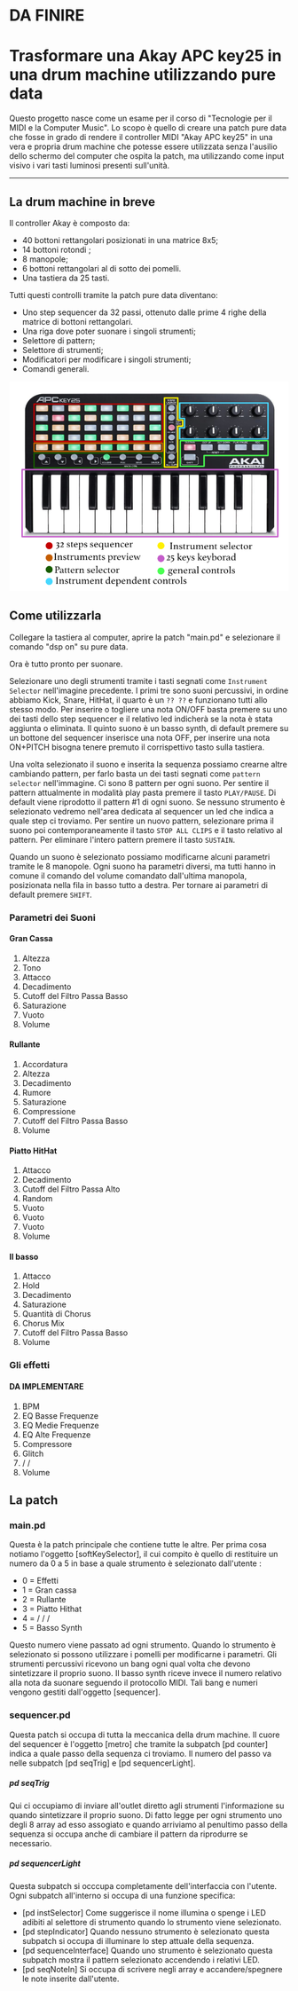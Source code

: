 # DA FINIRE
# Trasformare una Akay APC key25 in una drum machine utilizzando pure data

Questo progetto nasce come un esame per il corso di "Tecnologie per il MIDI e la Computer Music". 
Lo scopo è quello di creare una patch pure data che fosse in grado di rendere il controller MIDI "Akay APC key25" in una vera e propria drum machine che potesse essere utilizzata senza l'ausilio dello schermo del computer che ospita la patch, ma utilizzando come input visivo i vari tasti luminosi presenti sull'unità.

---

## La drum machine in breve
Il controller Akay è composto da:

* 40 bottoni rettangolari posizionati in una matrice 8x5;
* 14 bottoni rotondi ;
* 8 manopole;
* 6 bottoni rettangolari al di sotto dei pomelli.
* Una tastiera da 25 tasti.

Tutti questi controlli tramite la patch pure data diventano:

* Uno step sequencer da 32 passi, ottenuto dalle prime 4 righe della matrice di bottoni rettangolari.
* Una riga dove poter suonare i singoli strumenti;
* Selettore di pattern;
* Selettore di strumenti;
* Modificatori per modificare i singoli strumenti;
* Comandi generali.

![](img/ApcKey25Label.jpg) 

## Come utilizzarla
Collegare la tastiera al computer, aprire la patch "main.pd" e selezionare il comando "dsp on" su pure data.

Ora è tutto pronto per suonare.

Selezionare uno degli strumenti tramite i tasti segnati come `Instrument Selector` nell'imagine precedente. 
I primi tre sono suoni percussivi, in ordine abbiamo Kick, Snare, HitHat, il quarto è un `?? ??` e funzionano tutti allo stesso modo. Per inserire o togliere una nota ON/OFF basta premere su uno dei tasti dello step sequencer e il relativo led indicherà se la nota è stata aggiunta o eliminata.
Il quinto suono è un basso synth, di default premere su un bottone del sequencer inserisce una nota OFF, per inserire una nota ON+PITCH bisogna tenere premuto il corrispettivo tasto sulla tastiera.

Una volta selezionato il suono e inserita la sequenza possiamo crearne altre cambiando pattern, per farlo basta un dei tasti segnati come `pattern selector` nell'immagine. 
Ci sono 8 pattern per ogni suono.
Per sentire il pattern attualmente in modalità play pasta premere il tasto `PLAY/PAUSE`. Di default viene riprodotto il pattern #1 di ogni suono.
Se nessuno strumento è selezionato vedremo nell'area dedicata al sequencer un led che indica a quale step ci troviamo.
Per sentire un nuovo pattern, selezionare prima il suono poi contemporaneamente il tasto `STOP ALL CLIPS` e il tasto relativo al pattern.
Per eliminare l'intero pattern premere il tasto `SUSTAIN`.

Quando un suono è selezionato possiamo modificarne alcuni parametri tramite le 8 manopole. 
Ogni suono ha parametri diversi, ma tutti hanno in comune il comando del volume comandato dall'ultima manopola, posizionata nella fila in basso tutto a destra.
Per tornare ai parametri di default premere `SHIFT`.

### Parametri dei Suoni

#### Gran Cassa

1. Altezza
2. Tono
3. Attacco
4. Decadimento
5. Cutoff del Filtro Passa Basso
6. Saturazione
7. Vuoto
8. Volume


#### Rullante

1. Accordatura
2. Altezza
3. Decadimento
4. Rumore
5. Saturazione
6. Compressione
7. Cutoff del Filtro Passa Basso
8. Volume


#### Piatto HitHat

1. Attacco
2. Decadimento
3. Cutoff del Filtro Passa Alto
4. Random
5. Vuoto
6. Vuoto
7. Vuoto
8. Volume


#### Il basso

1. Attacco
2. Hold
3. Decadimento
4. Saturazione
5. Quantità di Chorus
6. Chorus Mix
7. Cutoff del Filtro Passa Basso
8. Volume

### Gli effetti

#### DA IMPLEMENTARE

1. BPM
2. EQ Basse Frequenze
3. EQ Medie Frequenze
4. EQ Alte Frequenze
5. Compressore 
6. Glitch
7. / /
8. Volume


## La patch

### main.pd
Questa è la patch principale che contiene tutte le altre.
Per prima cosa notiamo l'oggetto [softKeySelector], il cui compito è quello di restituire un numero da 0 a 5 in base a quale strumento è selezionato dall'utente :
 
 * 0 = Effetti
 * 1 = Gran cassa
 * 2 = Rullante
 * 3 = Piatto Hithat
 * 4 = / / /
 * 5 = Basso Synth

Questo numero viene passato ad ogni strumento. Quando lo strumento è selezionato si possono utilizzare i pomelli per modificarne i parametri.
Gli strumenti percussivi ricevono un bang ogni qual volta che devono sintetizzare il proprio suono. 
Il basso synth riceve invece il numero relativo alla nota da suonare seguendo il protocollo MIDI.
Tali bang e numeri vengono gestiti dall'oggetto [sequencer].

### sequencer.pd

Questa patch si occupa di tutta la meccanica della drum machine.
Il cuore del sequencer è l'oggetto [metro] che tramite la subpatch [pd counter] indica a quale passo della sequenza ci troviamo. 
Il numero del passo va nelle subpatch [pd seqTrig] e [pd sequencerLight].

##### pd seqTrig
Qui ci occupiamo di inviare all'outlet diretto agli strumenti l'informazione su quando sintetizzare il proprio suono. 
Di fatto legge per ogni strumento uno degli 8 array ad esso assogiato e quando arriviamo al penultimo passo della sequenza si occupa anche di cambiare il pattern da riprodurre se necessario.

##### pd sequencerLight
Questa subpatch si occcupa completamente dell'interfaccia con l'utente.
Ogni subpatch all'interno si occupa di una funzione specifica:

* [pd instSelector]
Come suggerisce il nome illumina o spenge i LED adibiti al selettore di strumento quando lo strumento viene selezionato.
* [pd stepIndicator]
Quando nessuno strumento è selezionato questa subpatch si occupa di illuminare lo step attuale della sequenza.
* [pd sequenceInterface]
Quando uno strumento è selezionato questa subpatch mostra il pattern selezionato accendendo i relativi LED. 
* [pd seqNoteIn] 
Si occupa di scrivere negli array e accandere/spegnere le note inserite dall'utente.